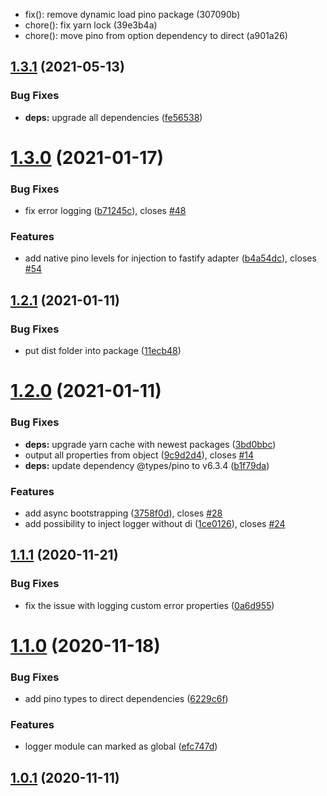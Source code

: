 * fix(): remove dynamic load pino package (307090b)
* chore(): fix yarn lock (39e3b4a)
* chore(): move pino from option dependency to direct (a901a26)

## [1.3.1](https://github.com/seedium/nestjs-universal-logger/compare/1.3.0...1.3.1) (2021-05-13)


### Bug Fixes

* **deps:** upgrade all dependencies ([fe56538](https://github.com/seedium/nestjs-universal-logger/commit/fe56538f6131ab5ffc225cda9f0fde02767f21e0))

# [1.3.0](https://github.com/seedium/nestjs-universal-logger/compare/1.2.1...1.3.0) (2021-01-17)


### Bug Fixes

* fix error logging ([b71245c](https://github.com/seedium/nestjs-universal-logger/commit/b71245ccb512226f241d74b94c6c7e41f83840cc)), closes [#48](https://github.com/seedium/nestjs-universal-logger/issues/48)


### Features

* add native pino levels for injection to fastify adapter ([b4a54dc](https://github.com/seedium/nestjs-universal-logger/commit/b4a54dc2c27c5608a8e0402fbeec1531ac720322)), closes [#54](https://github.com/seedium/nestjs-universal-logger/issues/54)

## [1.2.1](https://github.com/seedium/nestjs-universal-logger/compare/1.2.0...1.2.1) (2021-01-11)


### Bug Fixes

* put dist folder into package ([11ecb48](https://github.com/seedium/nestjs-universal-logger/commit/11ecb4815947c61f9ad1d75b000dbd9af0020639))

# [1.2.0](https://github.com/seedium/nestjs-universal-logger/compare/1.1.1...1.2.0) (2021-01-11)


### Bug Fixes

* **deps:** upgrade yarn cache with newest packages ([3bd0bbc](https://github.com/seedium/nestjs-universal-logger/commit/3bd0bbc87ce34a605cfe8be1a40612fba3ecdf7e))
* output all properties from object ([9c9d2d4](https://github.com/seedium/nestjs-universal-logger/commit/9c9d2d4d2d621073010f53422f41e1ab46b1d603)), closes [#14](https://github.com/seedium/nestjs-universal-logger/issues/14)
* **deps:** update dependency @types/pino to v6.3.4 ([b1f79da](https://github.com/seedium/nestjs-universal-logger/commit/b1f79da3d42aa4a8b8df0272c2c3d101249cab90))


### Features

* add async bootstrapping ([3758f0d](https://github.com/seedium/nestjs-universal-logger/commit/3758f0d13cd362e9895422ffc163a1345601c738)), closes [#28](https://github.com/seedium/nestjs-universal-logger/issues/28)
* add possibility to inject logger without di ([1ce0126](https://github.com/seedium/nestjs-universal-logger/commit/1ce012638065ab4f0fdb9284607d967df157557c)), closes [#24](https://github.com/seedium/nestjs-universal-logger/issues/24)

## [1.1.1](https://github.com/seedium/nestjs-universal-logger/compare/1.1.0...1.1.1) (2020-11-21)


### Bug Fixes

* fix the issue with logging custom error properties ([0a6d955](https://github.com/seedium/nestjs-universal-logger/commit/0a6d955be7b4884b329675ff4abc0fd6f2bb3c13))



# [1.1.0](https://github.com/seedium/nestjs-universal-logger/compare/1.1.0...1.1.1) (2020-11-18)


### Bug Fixes

* add pino types to direct dependencies ([6229c6f](https://github.com/seedium/nestjs-universal-logger/commit/6229c6f7113dd273357441a7ed7121fcd2ee1081))


### Features

* logger module can marked as global ([efc747d](https://github.com/seedium/nestjs-universal-logger/commit/efc747dcaf69b57ed31866b80a9c9a8097528529))



## [1.0.1](https://github.com/seedium/nestjs-universal-logger/compare/1.1.0...1.1.1) (2020-11-11)


